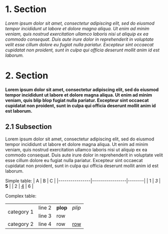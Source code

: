 # 1. Section

*Lorem ipsum dolor sit amet, consectetur adipiscing elit, sed do eiusmod tempor incididunt ut labore et dolore magna aliqua. Ut enim ad minim veniam, quis nostrud
exercitation ullamco laboris nisi ut aliquip ex ea commodo consequat. Duis aute irure dolor in reprehenderit in voluptate velit esse cillum dolore eu fugiat nulla
pariatur. Excepteur sint occaecat cupidatat non proident, sunt in culpa qui officia deserunt mollit anim id est laborum.*

# 2. Section

**Lorem ipsum dolor sit amet, consectetur adipiscing elit, sed do eiusmod tempor incididunt ut labore et dolore magna aliqua. Ut enim ad minim veniam, quis
blip blop
fugiat nulla pariatur. Excepteur sint occaecat cupidatat non proident, sunt in culpa qui officia deserunt mollit anim id est laborum.**

## 2.1 Subsection

Lorem ipsum dolor sit amet, consectetur adipiscing elit, sed do eiusmod tempor incididunt ut labore et dolore magna aliqua. Ut enim ad minim veniam, quis nostrud
exercitation ullamco laboris nisi ut aliquip ex ea commodo consequat. Duis aute irure dolor in reprehenderit in voluptate velit esse cillum dolore eu fugiat nulla
pariatur. Excepteur sint occaecat cupidatat non proident, sunt in culpa qui officia deserunt mollit anim id est laborum.

Simple table:
| A              | B               | C      |
|----------------|-----------------|--------|
| 1              | *3*             | **5**  |
| 2              | [4](#section-2) | 6      |

Complex table:
<table>
    <tr>
        <td rowspan=2>category 1</td>
        <td>line 2</td>
        <td><b>plop</b></td>
        <td><i>plip</i></td>
    </tr>
    <tr>
        <td>line 3</td>
        <td>row</td>
        <td></td>
    </tr>
    <tr>
        <td>category 2</td>
        <td>line 4</td>
        <td>row</td>
        <td><a href="#section-1">row</a></td>
    </tr>
</table>
